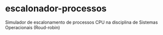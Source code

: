 # escalonador-processos
Simulador de escalonamento de processos CPU na disciplina de Sistemas Operacionais (Roud-robin)
